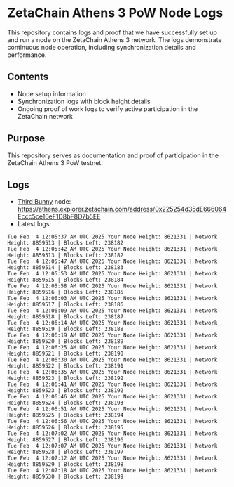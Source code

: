 # ZetaChain Athens 3 PoW Node Logs
This repository contains logs and proof that we have successfully set up and run a node on the ZetaChain Athens 3 network. The logs demonstrate continuous node operation, including synchronization details and performance.

## Contents
- Node setup information
- Synchronization logs with block height details
- Ongoing proof of work logs to verify active participation in the ZetaChain network

## Purpose
This repository serves as documentation and proof of participation in the ZetaChain Athens 3 PoW testnet.

## Logs

- [Third Bunny](https://thirdbunny.xyz/) node: https://athens.explorer.zetachain.com/address/0x225254d35dE666064Eccc5ce16eF1D8bF8D7b5EE
- Latest logs:
```
Tue Feb  4 12:05:37 AM UTC 2025 Your Node Height: 8621331 | Network Height: 8859513 | Blocks Left: 238182
Tue Feb  4 12:05:42 AM UTC 2025 Your Node Height: 8621331 | Network Height: 8859513 | Blocks Left: 238182
Tue Feb  4 12:05:47 AM UTC 2025 Your Node Height: 8621331 | Network Height: 8859514 | Blocks Left: 238183
Tue Feb  4 12:05:53 AM UTC 2025 Your Node Height: 8621331 | Network Height: 8859515 | Blocks Left: 238184
Tue Feb  4 12:05:58 AM UTC 2025 Your Node Height: 8621331 | Network Height: 8859516 | Blocks Left: 238185
Tue Feb  4 12:06:03 AM UTC 2025 Your Node Height: 8621331 | Network Height: 8859517 | Blocks Left: 238186
Tue Feb  4 12:06:09 AM UTC 2025 Your Node Height: 8621331 | Network Height: 8859518 | Blocks Left: 238187
Tue Feb  4 12:06:14 AM UTC 2025 Your Node Height: 8621331 | Network Height: 8859519 | Blocks Left: 238188
Tue Feb  4 12:06:19 AM UTC 2025 Your Node Height: 8621331 | Network Height: 8859520 | Blocks Left: 238189
Tue Feb  4 12:06:25 AM UTC 2025 Your Node Height: 8621331 | Network Height: 8859521 | Blocks Left: 238190
Tue Feb  4 12:06:30 AM UTC 2025 Your Node Height: 8621331 | Network Height: 8859522 | Blocks Left: 238191
Tue Feb  4 12:06:35 AM UTC 2025 Your Node Height: 8621331 | Network Height: 8859523 | Blocks Left: 238192
Tue Feb  4 12:06:41 AM UTC 2025 Your Node Height: 8621331 | Network Height: 8859523 | Blocks Left: 238192
Tue Feb  4 12:06:46 AM UTC 2025 Your Node Height: 8621331 | Network Height: 8859524 | Blocks Left: 238193
Tue Feb  4 12:06:51 AM UTC 2025 Your Node Height: 8621331 | Network Height: 8859525 | Blocks Left: 238194
Tue Feb  4 12:06:56 AM UTC 2025 Your Node Height: 8621331 | Network Height: 8859526 | Blocks Left: 238195
Tue Feb  4 12:07:02 AM UTC 2025 Your Node Height: 8621331 | Network Height: 8859527 | Blocks Left: 238196
Tue Feb  4 12:07:07 AM UTC 2025 Your Node Height: 8621331 | Network Height: 8859528 | Blocks Left: 238197
Tue Feb  4 12:07:12 AM UTC 2025 Your Node Height: 8621331 | Network Height: 8859529 | Blocks Left: 238198
Tue Feb  4 12:07:18 AM UTC 2025 Your Node Height: 8621331 | Network Height: 8859530 | Blocks Left: 238199
```
